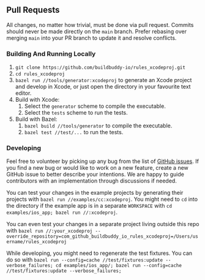 ## Pull Requests

All changes, no matter how trivial, must be done via pull request. Commits
should never be made directly on the `main` branch. Prefer rebasing over
merging `main` into your PR branch to update it and resolve conflicts.

### Building And Running Locally

1. `git clone https://github.com/buildbuddy-io/rules_xcodeproj.git`
1. `cd rules_xcodeproj`
1. `bazel run //tools/generator:xcodeproj` to generate an Xcode project
and develop in Xcode, or just open the directory in your favourite text
editor.
1. Build with Xcode: 
    1. Select the `generator` scheme to compile the executable.
    1. Select the `tests` scheme to run the tests.
1. Build with Bazel: 
    1. `bazel build //tools/generator` to compile the executable.
    1. `bazel test //test/...` to run the tests.

### Developing

Feel free to volunteer by picking up any bug from the list of
[GitHub issues](https://github.com/buildbuddy-io/rules_xcodeproj/issues).
If you find a new bug or would like to work on a new feature,
create a new GitHub issue to better describe your intentions. We are happy
to guide contributors with an implementation through discussions if needed.

You can test your changes in the example projects by generating their 
projects with `bazel run //examples/cc:xcodeproj`. You might need to `cd`
into the directory if the example app is in a separate `WORKSPACE` with
`cd examples/ios_app; bazel run //:xcodeproj`.

You can even test your changes in a separate project living outside this repo with
`bazel run //:your_xcodeproj --override_repository=com_github_buildbuddy_io_rules_xcodeproj=/Users/username/rules_xcodeproj`

While developing, you might need to regenerate the test fixtures.
You can do so with 
`bazel run --config=cache //test/fixtures:update --verbose_failures; cd examples/ios_app/; bazel run --config=cache //test/fixtures:update --verbose_failures;`
